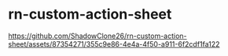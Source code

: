 # rn-custom-action-sheet
https://github.com/ShadowClone26/rn-custom-action-sheet/assets/87354271/355c9e86-4e4a-4f50-a911-6f2cdf1fa122
